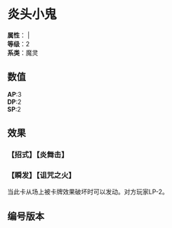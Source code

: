 <script setup>
let list = [
    { number: "SP02-010", url: "/packs/SP02" }
]
</script>

# 炎头小鬼

**属性**：<CardAttribute text="火"/> | <CardAttribute text="暗"/><br>
**等级**：2<br>
**系类**：魔灵

## 数值

**AP**:3<br>
**DP**:2<br>
**SP**:2

## 效果

### 【招式】【炎舞击】

### 【瞬发】【诅咒之火】

当此卡从场上被卡牌效果破坏时可以发动。对方玩家LP-2。

## 编号版本

<CardNumberBox :list="list"/>